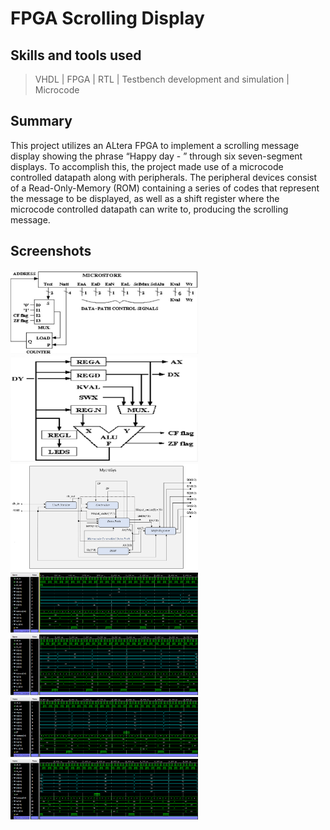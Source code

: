 # FPGA Scrolling Display

## Skills and tools used

> VHDL | FPGA | RTL | Testbench development and simulation | Microcode

## Summary
This project utilizes an ALtera FPGA to implement a scrolling message display showing the phrase “Happy day - ” through six seven-segment displays. To accomplish this, the project made use of a microcode controlled datapath along with peripherals. The peripheral devices consist of a Read-Only-Memory (ROM) containing a series of codes that represent the message to be displayed, as well as a shift register where the microcode controlled datapath can write to, producing the scrolling message.

## Screenshots
<img src="images/Controller.PNG" width="300"><img src="images/DataP.PNG" width="300" height="170"><img src="images/MycroSysBD.PNG" width="300"> 
<img src="images/Simur1.PNG" width="300"> <img src="images/Simur2.PNG" width="300"> <img src="images/Simur3.PNG" width="300"> 
<img src="images/Simur4.PNG" width="300">
